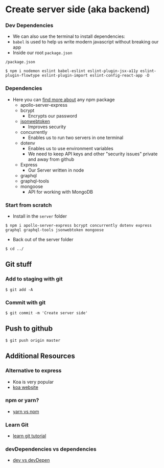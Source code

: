 # Create server side (aka backend)

### Dev Dependencies
* We can also use the terminal to install dependencies:
* `babel` is used to help us write modern javascript without breaking our app
* Inside our root `package.json`

`/package.json`

`$ npm i nodemon eslint babel-eslint eslint-plugin-jsx-a11y eslint-plugin-flowtype eslint-plugin-import eslint-config-react-app -D`

### Dependencies
* Here you can [find more about](https://www.npmjs.com/) any npm package
    - apollo-server-express
    - bcrypt
        + Encrypts our password
    - [jsonwebtoken](https://jwt.io/introduction/)
        + Improves security
    - concurrently
        + Enables us to run two servers in one terminal
    - dotenv
        + Enables us to use environment variables
        + We need to keep API keys and other "security issues" private and away from github
    - Express
        + Our Server written in node
    - graphql
    - graphql-tools
    - mongoose
        + API for working with MongoDB

### Start from scratch
* Install in the `server` folder

`$ npm i apollo-server-express bcrypt concurrently dotenv express graphql graphql-tools jsonwebtoken mongoose`

* Back out of the server folder

`$ cd ../`

## Git stuff

### Add to staging with git
`$ git add -A`

### Commit with git
`$ git commit -m 'Create server side'`

## Push to github
`$ git push origin master`

## Additional Resources
### Alternative to express
* Koa is very popular
* [koa website](https://koajs.com/)

### npm or yarn?
* [yarn vs npm](https://blog.risingstack.com/yarn-vs-npm-node-js-package-managers/)

### Learn Git
* [learn git tutorial](https://try.github.io/)

### devDependencies vs dependencies
* [dev vs devDepen](https://stackoverflow.com/questions/18875674/whats-the-difference-between-dependencies-devdependencies-and-peerdependencies)
